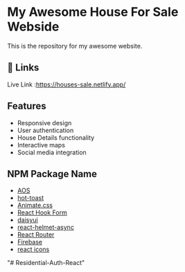 
# My Awesome House For Sale Webside

This is the repository for my awesome website.


## 🔗 Links
Live Link :https://houses-sale.netlify.app/


## Features

- Responsive design
- User authentication
- House Details functionality
- Interactive maps
- Social media integration





## NPM Package Name

 - [AOS](https://github.com/michalsnik/aos)
 - [hot-toast](https://github.com/timolins/react-hot-toast)
 - [Animate.css](https://animate.style/)
 - [React Hook Form](https://react-hook-form.com/)
 - [daisyui](https://daisyui.com/)
 - [react-helmet-async](https://www.npmjs.com/package/react-helmet-async)
 - [React Router](https://reactrouter.com/en/main/start/tutorial)
 - [Firebase](https://console.firebase.google.com/u/0/)
 - [react icons](https://react-icons.github.io/react-icons/)

"# Residential-Auth-React" 

